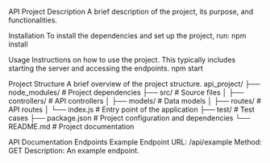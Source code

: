 API Project
Description
A brief description of the project, its purpose, and functionalities.


Installation
To install the dependencies and set up the project, run:
npm install


Usage
Instructions on how to use the project. This typically includes starting the server and accessing the endpoints.
npm start


Project Structure
A brief overview of the project structure.
api_project/
├── node_modules/        # Project dependencies
├── src/                 # Source files
│   ├── controllers/     # API controllers
│   ├── models/          # Data models
│   ├── routes/          # API routes
│   └── index.js         # Entry point of the application
├── test/                # Test cases
├── package.json         # Project configuration and dependencies
└── README.md            # Project documentation

API Documentation
Endpoints
Example Endpoint
URL: /api/example
Method: GET
Description: An example endpoint.






